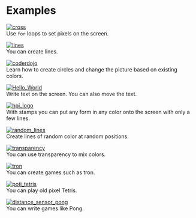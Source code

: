 Examples
========

[![cross](cross/cross.jpg)](cross#cross)  
Use `for` loops to set pixels on the screen.

[![lines](lines/lines.jpg)](lines#lines)  
You can create lines.

[![coderdojo](coderdojo/coderdojo.jpg)](coderdojo#coderdojo)  
Learn how to create circles and change the picture based on existing colors.

[![Hello_World](Hello_World/Hello_World.jpg)](Hello_World#hello_world)  
Write text on the screen. You can also move the text.

[![hpi_logo](hpi_logo/hpi_logo.jpg)](hpi_logo#hpi_logo)  
With stamps you can put any form in any color onto the screen with only a few lines.

[![random_lines](random_lines/random_lines.jpg)](random_lines#random_lines)  
Create lines of random color at random positions.

[![transparency](transparency/transparency.jpg)](transparency#transparency)  
You can use transparency to mix colors.

[![tron](tron/tron.jpg)](tron#tron)  
You can create games such as tron.

[![poti_tetris](poti_tetris/poti_tetris.png)](poti_tetris#poti_tetris)  
You can play old pixel Tetris.

[![distance_sensor_pong](distance_sensor_pong/distance_sensor_pong.png)](distance_sensor_pong#distance_sensor_pong)  
You can write games like Pong.




